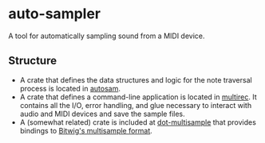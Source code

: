# auto-sampler

A tool for automatically sampling sound from a MIDI device.

## Structure

- A crate that defines the data structures and logic for the note traversal process is located in [autosam](./autosam).
- A crate that defines a command-line application is located in [multirec](./multirec). It contains all the I/O, error
  handling, and glue necessary to interact with audio and MIDI devices and save the sample files.
- A (somewhat related) crate is included at [dot-multisample](./dot-multisample) that provides bindings to
  [Bitwig's multisample format](https://github.com/bitwig/multisample).
